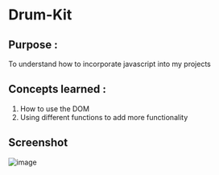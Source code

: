# Drum-Kit

## Purpose : 

To understand how to incorporate javascript into my projects

## Concepts learned :

1. How to use the DOM
2. Using different functions to add more functionality

## Screenshot

![image](https://user-images.githubusercontent.com/72337379/154087482-a5d62daf-4483-407c-94ae-5ffd616d71f5.png)
